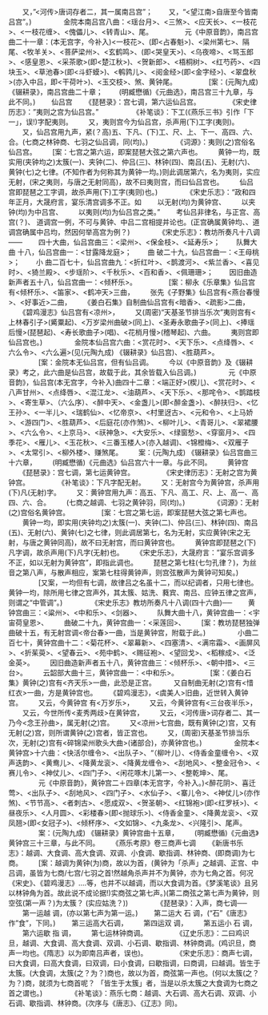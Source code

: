 <!-- { "loadSidebar": true } -->
　　又，”<河传>唐词存者二，其一属南吕宫”；
　　又，“<望江南>自唐至今皆南吕宫”。)
　　 
　　金院本南吕宫八曲：<瑶台月>、<三煞>、<应天长>、<一枝花>、<一枝花缠>、<傀儡儿>、<转青山>、尾。
　　 
　　元《中原音韵》，南吕宫曲二十一章：(本无宫字，今补入)<一枝花>、(即<占春魁>)、<梁州第七>、隔尾、<牧羊关>、<菩萨梁州>、<玄鹤鸣>、(即<哭皇天>)、<乌夜啼>、<骂玉郎>、<感皇恩>、<采茶歌>(即<楚江秋>)、<贺新郎>、<梧桐树>、<红芍药>、<四块玉>、<草池春>(即<斗虾蟆>)、<鹌鹑儿>、<阅金经>(即<金字经>)、<翠盘秋>(亦入中吕，即<干荷叶>)、<玉交枝>、煞、黄钟尾。
　　 
　　[案：(元陶九成) 《辍耕录》，南吕宫曲二十章；
　　(明臧懋循)《元曲选》，南吕宫三十九章，与此不同。)
　　仙吕宫
　　《琵琶录》：宫七调，第六运仙吕宫。
　　 
　　《宋史律历志》：”夷则之宫为仙吕宫。”
　　 
　　    《补笔谈》：下工(《燕乐三书》引作「下一」，误!)字配夷则。
　　又，夷则宫今为仙吕宫，杀声用(下)工字(夷则)。
　　又，仙吕宫用九声，紧(？高)五、下凡、(下)工、尺、上、下一、高四、六、合。(七商之林钟商、七羽之仙吕调，同(均)。)
　　 
　　《词源》：夷则(之)宫俗名仙吕宫。
　　[案：七宫之第六运，即案琵琶大弦之第六声也。
　　黄钟一均，既实用(夹钟均之)太簇(一)、夹钟(二)、仲吕(三)、林钟(四)、南吕(五)、无射(六)、黄钟(七)之七律。(不知作者为何称其为黄钟一均。)则此调居第六，名为夷则，实应无射，(宋之夷则，与唐之无射同高)，故不曰夷则宫，而曰仙吕宫也。
　　仙吕宫即琵琶之工字调，故杀声用(下)工字(夷则)也。)
　　 
　　《宋史乐志》：“政和四年正月，大晟府言，宴乐清宫调多不正。如
　　以无射(均)为黄钟宫、
　　以夹钟(均)为中吕宫、
　　以夷则(均)为仙吕宫之类。”
　　考仙吕非律名，与正宫、高宫(？)、 道调宫一例，不可与黄钟、中吕二宫相提并论也。(正宫确属黄钟均、、道调宫确属中吕均，然因何举高宫为例？)
　　 
　　《宋史乐志》：教坊所奏凡十八调——
　　四十大曲，仙吕宫曲三：<梁州>、<保金枝>、<延寿乐>；
　　队舞大曲  十八，仙吕宫曲一：<甘露降龙庭>；
　　曲    破二十九，仙吕宫曲一：<王母桃>；
　　小  曲二百七十，仙吕宫曲九：<折红叶>、<鹊渡河>、<紫兰香>、<喜见时>、<猗兰殿>、<步瑶阶>、<千秋乐>、<百和香>、<佩珊珊>；
　　因旧曲造新声者五十八，仙吕宫曲一：<倾杯乐>。
　　 
　　[案：柳永《乐章集》仙吕宫有<倾杯乐>、<笛家>、<鹤冲天>三曲，
　　张先《子野集》仙吕宫有<燕台春慢>、<好事近>二曲，
　　《姜白石集》自制曲仙吕宫有<暗香>、<疏影>二曲，
　　《碧鸡漫志》仙吕宫有<凉州>，
　　又(周密)“天基圣节排当乐次”夷则宫有<上林春引子>(觱粟起)、<万岁梁州曲破>(同上)、<圣寿永歌曲子>(同上)、<捧瑶后慢>(琵琶起)、<寿长歌曲子>(唱)、<花梢月慢>(稽琴起)、六曲。
　　夷则宫即仙吕宫也。)
　　 
　　金院本仙吕宫六曲：<赏花时>、<天下乐>、<点绛唇>、<六么令>、<六么遍>(见(元陶九成) 《辍耕录》仙吕宫)、<胜葫芦>。
　　 
　　[案：金院本无仙吕宫，但有仙吕调。
　　今以《中原音韵》及《辍耕录》考之，此六曲是仙吕宫，故载于此，其余皆载入仙吕调。)
　　 
　　元《中原音韵》，仙吕宫(本无宫字，今补入)曲四十二章：<端正好>(楔儿)、<赏花时>、<八声甘州>、<点绛唇>、<混江龙>、<油葫芦>、<天下乐>、<那咤令>、<鹊踏枝>、<寄生草>、（六么序）、<醉中天>、<金盏儿>(即<醉金盏>)、<醉扶归>、<忆王孙>、<一半儿>、<瑞鹤仙>、<忆帝京>、<村里迓古>、<元和令>、<上马娇>、<游四门>、<胜葫芦>、<后庭花(亦作煞)>、<柳叶儿>、<青哥儿>、<翠裙腰>、<六么令>、<上京马>、<祆神急>、<大安乐>、<绿窗愁>、<穿窗月>、<四季花>、<雁儿>、<玉花秋>、<三番玉楼人>(亦入越调)、<锦橙梅>、<双雁子>、<太常引>、<柳外楼>、赚煞尾。
　　案：(元陶九成) 《辍耕录》仙吕宫曲三十六章，
　　(明臧懋循)《元曲选》仙吕宫六十一章。与此不同。
　　黄钟宫
　　《琵琶录》：宫七调，第七运黄钟宫。
　　 
　　《宋史律历志》：无射之宫为黄钟宫。
　　 
　　《补笔谈》：下凡字配无射。
　　又：无射宫今为黄钟宫，杀声用(下)凡(无射)字。
　　又：黄钟宫用九声：高五、下凡、高工、尺、上、高一、高四、六、合。
　　(七商之越调、七羽之黄钟羽，同(均)。)
　　 
　　《词源》：无射(之)宫俗名黄钟宫。
　　 
　　[案：七宫之第七运，即案琵琶大弦之第七声也。
　　黄钟一均，即实用(夹钟均之)太簇(一)、夹钟(二)、仲吕(三)、林钟(四)、南吕(五)、无射(六)、黄钟(七)之七律，则此调居第七，名为无射，实应黄钟(宋之无射，与唐之黄钟同高)，故不曰无射宫，而曰黄钟宫也。
　　黄钟宫即琵琶之(下)凡字调，故杀声用(下)凡字(无射)也。
　　《宋史乐志》，大晟府言：”宴乐宫调多不正，如以无射为黄钟宫”，即指此调也。
　　琵琶之第七柱(七匀孔律？)，为丝音之第八声，与散声相应，案第七柱得黄钟声，则宫弦散声为黄钟可知矣。)
　　 
　　[又案，一均但有七调，故律吕之名虽十二，而以纪调者，只用七律也。黄钟一均，除所用七律之宫声外，其太簇、姑洗、蕤宾、南吕、应钟五律之宫声，则谓之“中管调”。)
　　 
　　《宋史乐志》教坊所奏凡十八调(四十六曲)──
　　黄钟宫曲三：<粱州>、<中和乐>、<剑器>、
　　队舞大曲十八，黄钟宫曲一：<宇宙荷皇恩>、
　　曲破二十九，黄钟宫曲一：<采莲回>、
　　[案：教坊琵琶独弹曲破十五，有无射宫调<帝台春>一曲，当是黄钟宫，附载于此。)
　　
　　小曲二百七十，黄钟宫曲十二：<菊花杯>、<翠幕新>、<四塞清>、<满帘霜>、<画屏风>、<折茱萸>、<望春云>、<苑中鹤>、<赐征袍>、<望回戈>、<稻稼成>、<泛金英>。
　　因旧曲造新声者五十八，黄钟宫曲三：<倾杯乐>、<朝中措>、<三台>。
　　云韶部大曲十三，黄钟宫曲一：<中和乐>。
　　 
　　[案：《姜白石集》黄钟(之)宫有<齐天乐>一曲，此恐是正宫。
　　    又自制曲无射(之)宫有<惜红衣>一曲，方是黄钟宫也。
　　《碧鸡漫志》，<虞美人>旧曲，近世转入黄钟宫。
　　又云，今黄钟宫 有<万岁乐>，
　　又云，今黄钟宫有<三台夜半乐>，
　　又云，今世所传<麦秀两歧>在黄钟宫，
　　又云，<河传唐>词存者二、其一乃今<念王孙曲>，属无射(之)宫。
　　又<凉卅>七宫曲，既有黄钟(之)宫，又有无射(之)宫，则所谓黄钟(之)宫者，皆正宫也。
　　又，(周密)天基圣节排当乐次，无射(之)宫有<碎锦梁州歌头大曲>(诸部合)，亦黄钟宫也。)
　　 
　　金院本<黄钟宫>十六曲：<快活尔缠令>、<出队子>、“（柳叶儿）、<侍香金童缠令>、<双声迭韵>、<黄鸯儿>、<降黄龙衮>、<降黄龙缠令>、<刮地风>、<整金冠令>、<赛儿令>、<神仗儿>、<四门子>、<闲花啄木儿第一>、<整乾坤>、尾。
　　 
　　元《中原音韵》，黄钟宫二＋四章(本无宫字，今补入。)<醉花阴>、喜迁莺>、<出队子>、<刮地风>、<四门子>、<水仙子>、<寨儿令>、<神仗儿>(亦作煞)、<节节高>、<者刺古>、<愿成双>、<贺圣朝>、<红锦袍>(即<红罗袄>)、<昼夜乐>、<人月圆>、<彩楼春>(即<抛球乐>)、<侍香金童>、<降黄龙衮>、<双凤翘>(即<女冠子>)、<倾杯序>、<文如锦>、<九条龙>、<兴隆引>、尾声。
　　 
　　案：(元陶九成) 《辍耕录》黄钟宫曲十五章，
　　(明臧懋循)《元曲选》黄钟宫三十三章，与此不同。
　　《燕乐考原》卷三商声七调
　　《新唐书乐志》：越调、大食调、高大食调、双调、小食调、歇指调、林钟商、(即商调)为七商。
　　[案：越调为黄钟(为)商，故以为首，(黄钟为「杀声」之越调、正宫、中吕调，虽皆为七商/七宫/七羽之首!然越角杀声并不为黄钟，亦为七角之首。何况《宋史》、《碧鸡漫志》….等，也并不以越调，而以大食调为首。《梦溪笔谈》且另以林钟角为首。故此说不成论据!)实商弦之第七声。)(第二商弦之第七声为黄钟，则空弦(第一声？)为太簇？ (实应姑洗？))
　　 
　　《琵琶录》：入声，商七调──
　　第一运越    调，(亦以第七声为第一运。)
　　第二运大 石 调，(“石”《唐志》作”食”，下同。)
　　第三运高大石调，
　　第四运双    调，
　　第五运小 石 调，
　　第六运歇 指 调，
　　第七运林钟商调。
　　 
　　《辽史乐志》：二曰鸡识旦，越调、大食调、高大食调、双调、小石调、歇指调、林钟商调。(鸡识旦，商声一均也。《隋志》以为即南吕声者，误也)。
　　 
　　《宋史乐志》：商声七调，曰大食调，曰高大食调，曰双调，曰小食调，曰歇指调，曰商调，曰越调。皆生于太簇。(大食调，太簇(之？为？)商也，故以为首，商弦第一声也。(何以太簇(之？为？)商，就须为七商首呢？ 「皆生于太簇」者，当是以杀太簇之大食调为七商之首之谓也。)
　　 
　　《补笔谈》：燕乐七商：越调、大石调、高大石调、双调、小石调、歇指调、林钟商。(次序与《唐志》、《辽志》同)。
　　 
